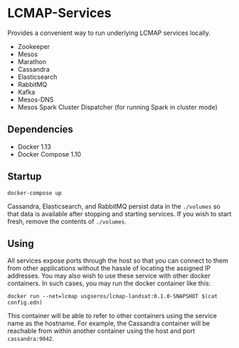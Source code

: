 # LCMAP-Services

Provides a convenient way to run underlying LCMAP services locally.

* Zookeeper
* Mesos
* Marathon
* Cassandra
* Elasticsearch
* RabbitMQ
* Kafka
* Mesos-DNS
* Mesos Spark Cluster Dispatcher (for running Spark in cluster mode)

## Dependencies

* Docker 1.13
* Docker Compose 1.10

## Startup

```
docker-compose up
```

Cassandra, Elasticsearch, and RabbitMQ persist data in the `./volumes` so that
data is available after stopping and starting services. If you wish to start
fresh, remove the contents of `./volumes`.

## Using

All services expose ports through the host so that you can connect to them from
other applications without the hassle of locating the assigned IP addresses. You
may also wish to use these service with other docker containers. In such cases,
you may run the docker container like this:

```
docker run --net=lcmap usgseros/lcmap-landsat:0.1.0-SNAPSHOT $(cat config.edn)
```

This container will be able to refer to other containers using the service name
as the hostname. For example, the Cassandra container will be reachable from
within another container using the host and port `cassandra:9042`.
